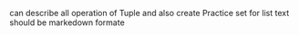 can describe all operation of Tuple and also create Practice set for list text should be markedown formate
